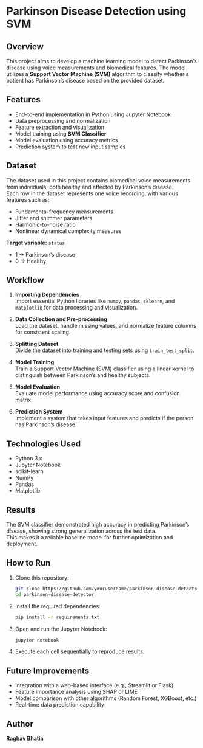 # Parkinson Disease Detection using SVM

## Overview
This project aims to develop a machine learning model to detect Parkinson’s disease using voice measurements and biomedical features. The model utilizes a **Support Vector Machine (SVM)** algorithm to classify whether a patient has Parkinson’s disease based on the provided dataset.

## Features
- End-to-end implementation in Python using Jupyter Notebook  
- Data preprocessing and normalization  
- Feature extraction and visualization  
- Model training using **SVM Classifier**  
- Model evaluation using accuracy metrics  
- Prediction system to test new input samples  

## Dataset
The dataset used in this project contains biomedical voice measurements from individuals, both healthy and affected by Parkinson’s disease.  
Each row in the dataset represents one voice recording, with various features such as:
- Fundamental frequency measurements  
- Jitter and shimmer parameters  
- Harmonic-to-noise ratio  
- Nonlinear dynamical complexity measures  

**Target variable:** `status`  
- 1 → Parkinson’s disease  
- 0 → Healthy  

## Workflow
1. **Importing Dependencies**  
   Import essential Python libraries like `numpy`, `pandas`, `sklearn`, and `matplotlib` for data processing and visualization.

2. **Data Collection and Pre-processing**  
   Load the dataset, handle missing values, and normalize feature columns for consistent scaling.

3. **Splitting Dataset**  
   Divide the dataset into training and testing sets using `train_test_split`.

4. **Model Training**  
   Train a Support Vector Machine (SVM) classifier using a linear kernel to distinguish between Parkinson’s and healthy subjects.

5. **Model Evaluation**  
   Evaluate model performance using accuracy score and confusion matrix.

6. **Prediction System**  
   Implement a system that takes input features and predicts if the person has Parkinson’s disease.

## Technologies Used
- Python 3.x  
- Jupyter Notebook  
- scikit-learn  
- NumPy  
- Pandas  
- Matplotlib  

## Results
The SVM classifier demonstrated high accuracy in predicting Parkinson’s disease, showing strong generalization across the test data.  
This makes it a reliable baseline model for further optimization and deployment.

## How to Run
1. Clone this repository:
   ```bash
   git clone https://github.com/yourusername/parkinson-disease-detector.git
   cd parkinson-disease-detector
   ```
2. Install the required dependencies:
   ```bash
   pip install -r requirements.txt
   ```
3. Open and run the Jupyter Notebook:
   ```bash
   jupyter notebook
   ```
4. Execute each cell sequentially to reproduce results.

## Future Improvements
- Integration with a web-based interface (e.g., Streamlit or Flask)  
- Feature importance analysis using SHAP or LIME  
- Model comparison with other algorithms (Random Forest, XGBoost, etc.)  
- Real-time data prediction capability  

## Author
**Raghav Bhatia**  
